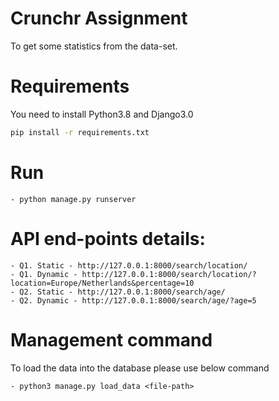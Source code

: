 # Crunchr Assignment

To get some statistics from the data-set.

# Requirements
You need to install Python3.8 and Django3.0
```bash
pip install -r requirements.txt
```

# Run

    - python manage.py runserver


# API end-points details:
    - Q1. Static - http://127.0.0.1:8000/search/location/
    - Q1. Dynamic - http://127.0.0.1:8000/search/location/?location=Europe/Netherlands&percentage=10
    - Q2. Static - http://127.0.0.1:8000/search/age/
    - Q2. Dynamic - http://127.0.0.1:8000/search/age/?age=5

# Management command

To load the data into the database please use below command

    - python3 manage.py load_data <file-path>
